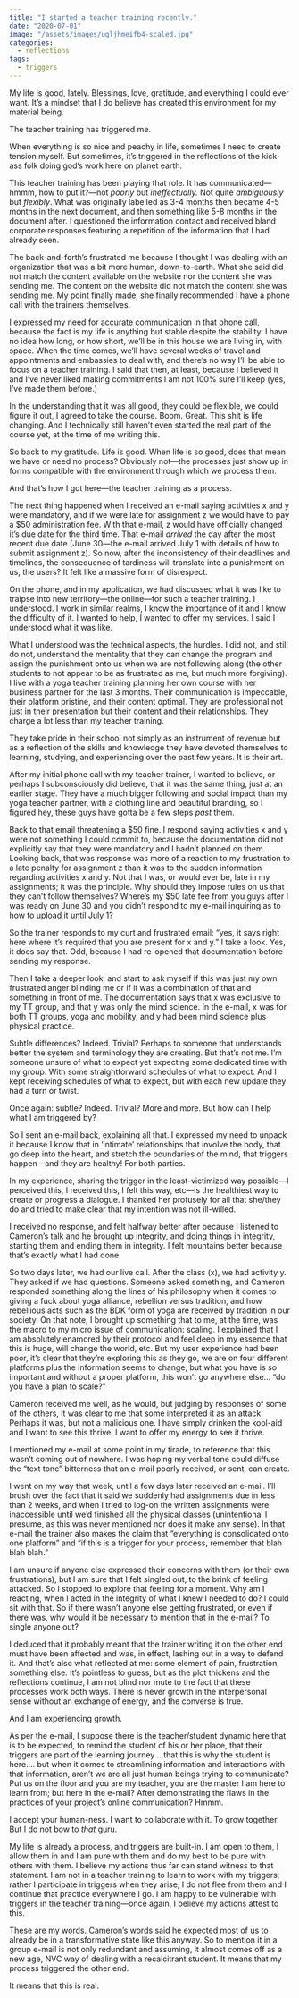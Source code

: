 ```yaml
---
title: "I started a teacher training recently."
date: "2020-07-01"
image: "/assets/images/ugljhmeifb4-scaled.jpg"
categories:
  - reflections
tags:
  - triggers
---
```


My life is good, lately. Blessings, love, gratitude, and everything I could ever want. It’s a mindset that I do believe has created this environment for my material being.

The teacher training has triggered me.

When everything is so nice and peachy in life, sometimes I need to create tension myself. But sometimes, it’s triggered in the reflections of the kick-ass folk doing god’s work here on planet earth.

This teacher training has been playing that role. It has communicated—hmmm, how to put it?—not _poorly_ but _ineffectually._ Not quite _ambiguously_ but _flexibly_. What was originally labelled as 3-4 months then became 4-5 months in the next document, and then something like 5-8 months in the document after. I questioned the information contact and received bland corporate responses featuring a repetition of the information that I had already seen. 

The back-and-forth’s frustrated me because I thought I was dealing with an organization that was a bit more human, down-to-earth. What she said did not match the content available on the website nor the content she was sending me. The content on the website did not match the content she was sending me. My point finally made, she finally recommended I have a phone call with the trainers themselves.

I expressed my need for accurate communication in that phone call, because the fact is my life is anything but stable despite the stability. I have no idea how long, or how short, we’ll be in this house we are living in, with space. When the time comes, we’ll have several weeks of travel and appointments and embassies to deal with, and there’s no way I’ll be able to focus on a teacher training. I said that then, at least, because I believed it and I’ve never liked making commitments I am not 100% sure I’ll keep (yes, I’ve made them before.)

In the understanding that it was all good, they could be flexible, we could figure it out, I agreed to take the course. Boom. Great. This shit is life changing. And I technically still haven’t even started the real part of the course yet, at the time of me writing this.

So back to my gratitude. Life is good. When life is so good, does that mean we have or need no process? Obviously not—the processes just show up in forms compatible with the environment through which we process them.

And that’s how I got here—the teacher training as a process. 

The next thing happened when I received an e-mail saying activities x and y were mandatory, and if we were late for assignment z we would have to pay a $50 administration fee. With that e-mail, z would have officially changed it’s due date for the third time. That e-mail _arrived_ the day after the most recent due date (June 30—the e-mail arrived July 1 with details of how to submit assignment z). So now, after the inconsistency of their deadlines and timelines, the consequence of tardiness will translate into a punishment on us, the users? It felt like a massive form of disrespect.

On the phone, and in my application, we had discussed what it was like to traipse into new territory—the online—for such a teacher training. I understood. I work in similar realms, I know the importance of it and I know the difficulty of it. I wanted to help, I wanted to offer my services. I said I understood what it was like.

What I understood was the technical aspects, the hurdles. I did not, and still do not, understand the mentality that they can change the program and assign the punishment onto us when we are not following along (the other students to not appear to be as frustrated as me, but much more forgiving). I live with a yoga teacher training planning her own course with her business partner for the last 3 months. Their communication is impeccable, their platform pristine, and their content optimal. They are professional not just in their presentation but their content and their relationships. They charge a lot less than my teacher training.

They take pride in their school not simply as an instrument of revenue but as a reflection of the skills and knowledge they have devoted themselves to learning, studying, and experiencing over the past few years. It is their art.

After my initial phone call with my teacher trainer, I wanted to believe, or perhaps I subconsciously did believe, that it was the same thing, just at an earlier stage. They have a much bigger following and social impact than my yoga teacher partner, with a clothing line and beautiful branding, so I figured hey, these guys have gotta be a few steps _past_ them.

Back to that email threatening a $50 fine. I respond saying activities x and y were not something I could commit to, because the documentation did not explicitly say that they were mandatory and I hadn’t planned on them. Looking back, that was response was more of a reaction to my frustration to a late penalty for assignment z than it was to the sudden information regarding activities x and y. Not that I was, or would ever be, late in my assignments; it was the principle. Why should they impose rules on us that they can’t follow themselves? Where’s my $50 late fee from you guys after I was ready on June 30 and you didn’t respond to my e-mail inquiring as to how to upload it until July 1?

So the trainer responds to my curt and frustrated email: “yes, it says right here where it’s required that you are present for x and y.” I take a look. Yes, it does say that. Odd, because I had re-opened that documentation before sending my response. 

Then I take a deeper look, and start to ask myself if this was just my own frustrated anger blinding me or if it was a combination of that and something in front of me. The documentation says that x was exclusive to my TT group, and that y was only the mind science. In the e-mail, x was for both TT groups, yoga and mobility, and y had been mind science plus physical practice. 

Subtle differences? Indeed. Trivial? Perhaps to someone that understands better the system and terminology they are creating. But that’s not me. I’m someone unsure of what to expect yet expecting some dedicated time with my group. With some straightforward schedules of what to expect. And I kept receiving schedules of what to expect, but with each new update they had a turn or twist.

Once again: subtle? Indeed. Trivial? More and more. But how can I help what I am triggered by?

So I sent an e-mail back, explaining all that. I expressed my need to unpack it because I know that in ‘intimate’ relationships that involve the body, that go deep into the heart, and stretch the boundaries of the mind, that triggers happen—and they are healthy! For both parties.

In my experience, sharing the trigger in the least-victimized way possible—I perceived this, I received this, I felt this way, etc—is the healthiest way to create or progress a dialogue. I thanked her profusely for all that she/they do and tried to make clear that my intention was not ill-willed. 

I received no response, and felt halfway better after because I listened to Cameron’s talk and he brought up integrity, and doing things in integrity, starting them and ending them in integrity. I felt mountains better because that’s exactly what I had done.

So two days later, we had our live call. After the class (x), we had activity y. They asked if we had questions. Someone asked something, and Cameron responded something along the lines of his philosophy when it comes to giving a fuck about yoga alliance, rebellion versus tradition, and how rebellious acts such as the BDK form of yoga are received by tradition in our society. On that note, I brought up something that to me, at the time, was the macro to my micro issue of communication: scaling. I explained that I am absolutely enamored by their protocol and feel deep in my essence that this is huge, will change the world, etc. But my user experience had been poor, it’s clear that they’re exploring this as they go, we are on four different platforms plus the information seems to change; but what you have is so important and without a proper platform, this won’t go anywhere else… “do you have a plan to scale?”

Cameron received me well, as he would, but judging by responses of some of the others, it was clear to me that some interpreted it as an attack. Perhaps it was, but not a malicious one. I have simply drinken the kool-aid and I want to see this thrive. I want to offer my energy to see it thrive.

I mentioned my e-mail at some point in my tirade, to reference that this wasn’t coming out of nowhere. I was hoping my verbal tone could diffuse the “text tone” bitterness that an e-mail poorly received, or sent, can create.

I went on my way that week, until a few days later received an e-mail. I’ll brush over the fact that it said we suddenly had assignments due in less than 2 weeks, and when I tried to log-on the written assignments were inaccessible until we’d finished all the physical classes (unintentional I presume, as this was never mentioned nor does it make any sense). In that e-mail the trainer also makes the claim that “everything is consolidated onto one platform” and “if this is a trigger for your process, remember that blah blah blah.”

I am unsure if anyone else expressed their concerns with them (or their own frustrations), but I am sure that I felt singled out, to the brink of feeling attacked. So I stopped to explore that feeling for a moment. Why am I reacting, when I acted in the integrity of what I knew I needed to do? I could sit with that. So if there wasn’t anyone else getting frustrated, or even if there was, why would it be necessary to mention that in the e-mail? To single anyone out? 

I deduced that it probably meant that the trainer writing it on the other end must have been affected and was, in effect, lashing out in a way to defend it. And that’s also what reflected at me: some element of pain, frustration, something else. It’s pointless to guess, but as the plot thickens and the reflections continue, I am not blind nor mute to the fact that these processes work both ways. There is never growth in the interpersonal sense without an exchange of energy, and the converse is true. 

And I am experiencing growth.

As per the e-mail, I suppose there is the teacher/student dynamic here that is to be expected, to remind the student of his or her place, that their triggers are part of the learning journey …that this is why the student is here…. but when it comes to streamlining information and interactions with that information, aren’t we are all just human beings trying to communicate? Put us on the floor and you are my teacher, you are the master I am here to learn from; but here in the e-mail? After demonstrating the flaws in the practices of your project’s online communication? Hmmm.

I accept your human-ness. I want to collaborate with it. To grow together. But I do not bow to _that_ guru.

My life is already a process, and triggers are built-in. I am open to them, I allow them in and I am pure with them and do my best to be pure with others with them. I believe my actions thus far can stand witness to that statement. I am not in a teacher training to learn to work with my triggers; rather I participate in triggers when they arise, I do not flee from them and I continue that practice everywhere I go. I am happy to be vulnerable with triggers in the teacher training—once again, I believe my actions attest to this.

These are my words. Cameron’s words said he expected most of us to already be in a transformative state like this anyway. So to mention it in a group e-mail is not only redundant and assuming, it almost comes off as a new age, NVC way of dealing with a recalcitrant student. It means that my process triggered the other end. 

It means that this is real.
